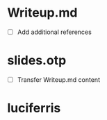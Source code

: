 # Writeup.md

- [ ] Add additional references

# slides.otp

- [ ] Transfer Writeup.md content

# luciferris


